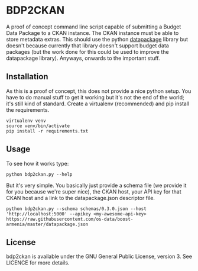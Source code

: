 # BDP2CKAN

A proof of concept command line script capable of submitting a Budget Data Package to a CKAN instance. The CKAN instance must be able to store metadata extras. This should use the python [datapackage](https://pypi.python.org/pypi/datapackage/) library but doesn't because currently that library doesn't support budget data packages (but the work done for this could be used to improve the datapackage library). Anyways, onwards to the important stuff.

## Installation

As this is a proof of concept, this does not provide a nice python setup. You have to do manual stuff to get it working but it's not the end of the world; it's still kind of standard. Create a virtualenv (recommended) and pip install the requirements.

    virtualenv venv
    source venv/bin/activate
    pip install -r requirements.txt

## Usage

To see how it works type:

    python bdp2ckan.py --help

But it's very simple. You basically just provide a schema file (we provide it for you because we're super nice), the CKAN host, your API key for that CKAN host and a link to the datapackage.json descriptor file.

    python bdp2ckan.py --schema schemas/0.3.0.json --host 'http://localhost:5000' --apikey <my-awesome-api-key> https://raw.githubusercontent.com/os-data/boost-armenia/master/datapackage.json

## License

bdp2ckan is available under the GNU General Public License, version 3. See LICENCE for more details.